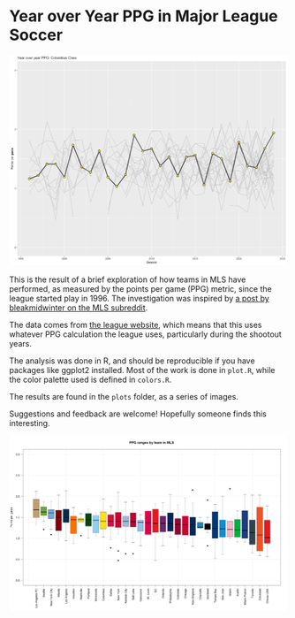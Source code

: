 # Year over Year PPG in Major League Soccer

![Year over year PPG plot for the Columbus Crew, from the team's founding in 1996 through 2024.](plots/teams-clb.png)

This is the result of a brief exploration of how teams in MLS have performed, as
measured by the points per game (PPG) metric, since the league started play in
1996. The investigation was inspired by [a post by bleakmidwinter on the MLS subreddit](https://www.reddit.com/r/MLS/comments/1hmtl0b/mls_standings_since_1996/).

The data comes from [the league website](https://www.mlssoccer.com/standings/2024/supporters-shield#season=1996), which means
that this uses whatever PPG calculation the league uses, particularly during the 
shootout years.

The analysis was done in R, and should be reproducible if you have packages like
ggplot2 installed. Most of the work is done in `plot.R`, while the color palette
used is defined in `colors.R`.

The results are found in the `plots` folder, as a series of images.

Suggestions and feedback are welcome! Hopefully someone finds this interesting.

![A boxplot of all teams over MLS history, showing the distribution of their season performance. LAFC has the best median PPG, while Chivas USA has the worst.](plots/ppg-range-by-team-median.png)
